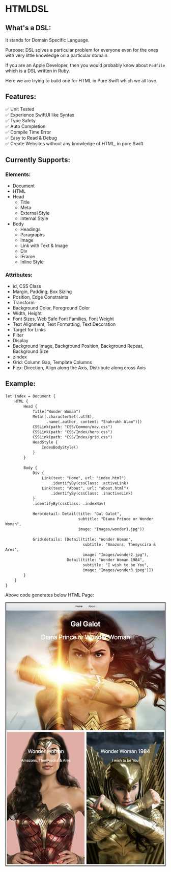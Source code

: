 # HTMLDSL

## What's a DSL:
It stands for Domain Specific Language.

Purpose: DSL solves a particular problem for everyone even for the ones with very little knowledge on a particular domain.  

If you are an Apple Developer, then you would probably know about `Podfile` which is a DSL written in Ruby.  

Here we are trying to build one for HTML in Pure Swift which we all love.

## Features:
✅ Unit Tested  
✅ Experience SwiftUI like Syntax  
✅ Type Safety  
✅ Auto Completion  
✅ Compile Time Error  
✅ Easy to Read & Debug  
✅ Create Websites without any knowledge of HTML, in pure Swift

## Currently Supports:

### Elements:
- Document
- HTML
- Head
    - Title
    - Meta
    - External Style
    - Internal Style
- Body
    - Headings
    - Paragraphs
    - Image
    - Link with Text & Image
    - Div
    - IFrame
    - Inline Style
### Attributes:
- id, CSS Class
- Margin, Padding, Box Sizing
- Position, Edge Constraints
- Transform
- Background Color, Foreground Color
- Width, Height
- Font Sizes, Web Safe Font Families, Font Weight
- Text Alignment, Text Formatting, Text Decoration
- Target for Links
- Filter
- Display
- Background Image, Background Position, Background Repeat, Background Size
- zIndex
- Grid: Column Gap, Template Columns
- Flex: Direction, Align along the Axis, Distribute along cross Axis

## Example:
```
let index = Document {
    HTML {
        Head {
            Title("Wonder Woman")
            Meta([.characterSet(.utf8),
                  .name(.author, content: "Shahrukh Alam")])
            CSSLink(path: "CSS/Common/nav.css")
            CSSLink(path: "CSS/Index/hero.css")
            CSSLink(path: "CSS/Index/grid.css")
            HeadStyle {
                IndexBodyStyle()
            }
        }
        
        Body {
            Div {
                Link(text: "Home", url: "index.html")
                    .identifyBy(cssClass: .activeLink)
                Link(text: "About", url: "about.html")
                    .identifyBy(cssClass: .inactiveLink)
            }
            .identifyBy(cssClass: .indexNav)
            
            Hero(detail: Detail(title: "Gal Galot",
                                subtitle: "Diana Prince or Wonder Woman",
                                image: "Images/wonder1.jpg"))
            
            Grid(details: [Detail(title: "Wonder Woman",
                                  subtitle: "Amazons, Themyscira & Ares",
                                  image: "Images/wonder2.jpg"),
                           Detail(title: "Wonder Woman 1984",
                                  subtitle: "I wish to be You",
                                  image: "Images/wonder3.jpeg")])
        }
    }
}
```
Above code generates below HTML Page:

![Index Page](Pages/Images/index.png)
